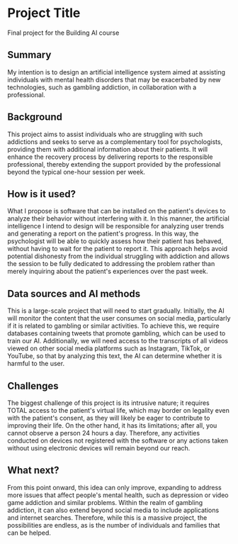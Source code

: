 # Project Title

Final project for the Building AI course

## Summary

My intention is to design an artificial intelligence system aimed at assisting individuals with mental health disorders that may be exacerbated by new technologies, such as gambling addiction, in collaboration with a professional.

## Background

This project aims to assist individuals who are struggling with such addictions and seeks to serve as a complementary tool for psychologists, providing them with additional information about their patients. It will enhance the recovery process by delivering reports to the responsible professional, thereby extending the support provided by the professional beyond the typical one-hour session per week.

## How is it used?

What I propose is software that can be installed on the patient's devices to analyze their behavior without interfering with it. In this manner, the artificial intelligence I intend to design will be responsible for analyzing user trends and generating a report on the patient's progress. In this way, the psychologist will be able to quickly assess how their patient has behaved, without having to wait for the patient to report it. This approach helps avoid potential dishonesty from the individual struggling with addiction and allows the session to be fully dedicated to addressing the problem rather than merely inquiring about the patient's experiences over the past week.

## Data sources and AI methods

This is a large-scale project that will need to start gradually. Initially, the AI will monitor the content that the user consumes on social media, particularly if it is related to gambling or similar activities. To achieve this, we require databases containing tweets that promote gambling, which can be used to train our AI. Additionally, we will need access to the transcripts of all videos viewed on other social media platforms such as Instagram, TikTok, or YouTube, so that by analyzing this text, the AI can determine whether it is harmful to the user.

## Challenges

The biggest challenge of this project is its intrusive nature; it requires TOTAL access to the patient's virtual life, which may border on legality even with the patient's consent, as they will likely be eager to contribute to improving their life. On the other hand, it has its limitations; after all, you cannot observe a person 24 hours a day. Therefore, any activities conducted on devices not registered with the software or any actions taken without using electronic devices will remain beyond our reach.

## What next?

From this point onward, this idea can only improve, expanding to address more issues that affect people's mental health, such as depression or video game addiction and similar problems. Within the realm of gambling addiction, it can also extend beyond social media to include applications and internet searches. Therefore, while this is a massive project, the possibilities are endless, as is the number of individuals and families that can be helped.
